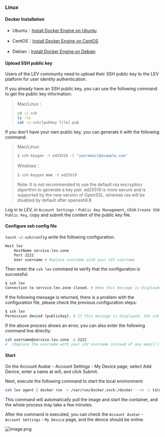 ### Linux

#### Docker Installation

* Ubuntu：[Install Docker Engine on Ubuntu](https://docs.docker.com/engine/install/ubuntu/)

* CentOS：[Install Docker Engine on CentOS](https://docs.docker.com/engine/install/centos/)

* Debian：[Install Docker Engine on Debian
](https://docs.docker.com/engine/install/debian/)

#### Upload SSH public key

Users of the LEV community need to upload their SSH public key to the LEV platform for user identity authentication.

If you already have an SSH public key, you can use the following command to get the public key information:

> Mac/Linux：
>
> ```bash
> cd ~/.ssh
> ls -la
> cat ~/.ssh/[pubkey file].pub
> ```

If you don't have your own public key, you can generate it with the following command:

> Mac/Linux:
>
> ```bash
> $ ssh-keygen -t ed25519 -C "youremail@example.com"
> ```
>
> Windows：
>
> ```powershell
> $ ssh-keygen.exe -t ed25519
> ```
>
> Note: It is not recommended to use the default rsa encryption algorithm to generate a key pair. ed25519 is more secure and is supported by the new version of OpenSSL, whereas rsa will be disabled by default after openssh8.8

Log in to LEV, in `Account Settings` - `Public Key Management`, click `Create SSH Public Key`, copy and submit the content of the public key file.

#### Configure ssh config file

`touch ~/.ssh/config` write the following configuration:

```bash
Host lev
	HostName service.lev.zone
	Port 2222
	User username # Replace username with your LEV username
```

Then enter the `ssh lev` command to verify that the configuration is successful:

```Bash
$ ssh lev
Connection to service.lev.zone closed. # When this message is displayed, the configuration is successful
```

If the following message is returned, there is a problem with the configuration file, please check the previous configuration steps:

```Bash
$ ssh lev
Permission denied (publickey). # If this message is displayed, the ssh public key configuration is incorrect. Please check whether the ssh public key and username are correct
```

If the above process shows an error, you can also enter the following command line directly:

```bash
ssh username@service.lev.zone -p 2222
#  (Replace the username with your LEV username instead of any email!)
```

#### Start

On the Account Avatar - Account Settings - My Device page, select Add Device, enter a name at will, and click Submit.

Next, execute the following command to start the local environment:

```bash
ssh lev agent | docker run -v /var/run/docker.sock:/docker --rm -i talentsec/lev
```
This command will automatically pull the image and start the container, and the whole process may take a few minutes.

After the command is executed, you can check the `Account Avatar` - `Account Settings` - `My Device` page, and the device should be online.

![image.png](https://levimg.s3.cn-northwest-1.amazonaws.com.cn/x/%E6%88%AA%E5%B1%8F2022-05-29+14.05.37.png)
